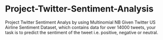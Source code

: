 # Project-Twitter-Sentiment-Analysis
Project Twitter Sentiment Analys by using Multinomial NB
Given Twitter US Airline Sentiment Dataset, which contains data for over 14000 tweets, your task is to predict the sentiment of the tweet i.e. positive, negative or neutral.
